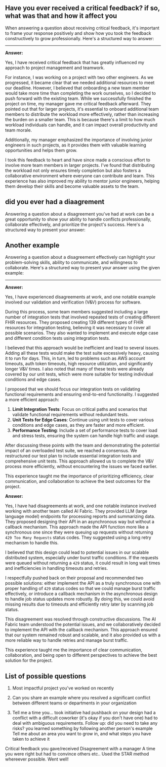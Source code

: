 ## Have you ever received a critical feedback? if so, what was that and how it affect you
When answering a question about receiving critical feedback, it's important to frame your response positively and show how you took the feedback constructively to grow professionally. Here's a structured way to answer:

---

**Answer:**

Yes, I have received critical feedback that has greatly influenced my approach to project management and teamwork.

For instance, I was working on a project with two other engineers. As we progressed, it became clear that we needed additional resources to meet our deadline. However, I believed that onboarding a new team member would take more time than completing the work ourselves, so I decided to push forward with the existing team. While we successfully finished the project on time, my manager gave me critical feedback afterward. They pointed out that for larger projects, it's essential to onboard additional team members to distribute the workload more effectively, rather than increasing the burden on a smaller team. This is because there's a limit to how much workload individuals can handle, and it can impact overall productivity and team morale.

Additionally, my manager emphasized the importance of involving junior engineers in such projects, as it provides them with valuable learning opportunities and helps them grow.

I took this feedback to heart and have since made a conscious effort to involve more team members in larger projects. I've found that distributing the workload not only ensures timely completion but also fosters a collaborative environment where everyone can contribute and learn. This experience has also improved my ability to mentor junior engineers, helping them develop their skills and become valuable assets to the team.

## did you ever had a diaagrement
Answering a question about a disagreement you've had at work can be a great opportunity to show your ability to handle conflicts professionally, collaborate effectively, and prioritize the project's success. Here's a structured way to present your answer:

## Another example
Answering a question about a disagreement effectively can highlight your problem-solving skills, ability to communicate, and willingness to collaborate. Here's a structured way to present your answer using the given example:

---

**Answer:**

Yes, I have experienced disagreements at work, and one notable example involved our validation and verification (V&V) process for software.

During this process, some team members suggested including a large number of integration tests that involved repeated tests of creating different FHIR resources. They proposed creating 139 different types of FHIR resources for integration testing, believing it was necessary to cover all possible scenarios. They also wanted to implement and execute edge case and different condition tests using integration tests.

I believed that this approach would be inefficient and lead to several issues. Adding all these tests would make the test suite excessively heavy, causing it to run for days. This, in turn, led to problems such as AWS account timeouts, auth token timeouts, high resource utilization, and significantly longer V&V times. I also noted that many of these tests were already covered by our unit tests, which were more suitable for testing individual conditions and edge cases.

I proposed that we should focus our integration tests on validating functional requirements and ensuring end-to-end functionality. I suggested a more efficient approach:
1. **Limit Integration Tests**: Focus on critical paths and scenarios that validate functional requirements without redundant tests.
2. **Unit Tests for Edge Cases**: Continue using unit tests to cover various conditions and edge cases, as they are faster and more efficient.
3. **Performance Testing**: Include a set of performance tests to cover load and stress tests, ensuring the system can handle high traffic and usage.

After discussing these points with the team and demonstrating the potential impact of an overloaded test suite, we reached a consensus. We restructured our test plan to include essential integration tests and comprehensive unit tests. This approach allowed us to complete the V&V process more efficiently, without encountering the issues we faced earlier.

This experience taught me the importance of prioritizing efficiency, clear communication, and collaboration to achieve the best outcomes for the project.


**Answer:**

Yes, I have had disagreements at work, and one notable instance involved working with another team called AI Fabric. They provided LLM (large language model) endpoints for processing reports and summarizing data. They proposed designing their API in an asynchronous way but without a callback mechanism. This approach made the API function more like a synchronous one since they were queuing up requests without returning `429 Too Many Requests` status codes. They suggested using a long retry mechanism to handle this.

I believed that this design could lead to potential issues in our scalable distributed system, especially under burst traffic conditions. If the requests were queued without returning a `429` status, it could result in long wait times and inefficiencies in handling timeouts and retries. 

I respectfully pushed back on their proposal and recommended two possible solutions: either implement the API as a truly synchronous one with proper handling of `429` status codes so that we could manage burst traffic effectively, or introduce a callback mechanism in the asynchronous design to handle job status updates more robustly. By doing this, we could avoid missing results due to timeouts and efficiently retry later by scanning job status.

This disagreement was resolved through constructive discussions. The AI Fabric team understood the potential issues, and we collaboratively decided to implement the API with the callback mechanism. This approach ensured that our system remained robust and scalable, and it also provided us with a more reliable way to handle retries and manage burst traffic.

This experience taught me the importance of clear communication, collaboration, and being open to different perspectives to achieve the best solution for the project.

## List of possible questions 
1. Most impactful project you've worked on recently
2. Can you share an example where you resolved a significant conflict between different teams or departments in your organization

3. Tell me a time you...
took initiative
had pushback on your design
had a conflict with a difficult coworker (it's okay if you don't have one)
had to deal with ambiguous requirements. Follow up: did you need to take any risks?
you learned something by following another person's example
Tell me about an area you want to grow in, and what steps you have taken to achieve it

Critical feedback you gave/received
Disagreement with a manager
A time you were right but had to convince others etc..
Used the STAR method whereever possible. Went well!

